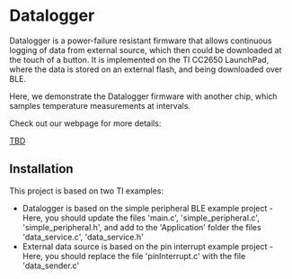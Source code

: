 # Datalogger

Datalogger is a power-failure resistant firmware that allows continuous logging of data from external source, which then could be downloaded at the touch of a button. It is implemented on the TI CC2650 LaunchPad, where the data is stored on an external flash, and being downloaded over BLE. 

Here, we demonstrate the Datalogger firmware with another chip, which samples temperature measurements at intervals.

Check out our webpage for more details:

[TBD](https://www.google.com)



## Installation
This project is based on two TI examples:
* Datalogger is based on the simple peripheral BLE example project - Here, you should update the files 'main.c', 'simple_peripheral.c', 'simple_peripheral.h', and add to the 'Application' folder the files 'data_service.c', 'data_service.h'
* External data source is based on the pin interrupt example project - Here, you should replace the file 'pinInterrupt.c' with the file 'data_sender.c'
